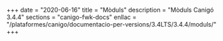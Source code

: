 +++
date        = "2020-06-16"
title       = "Mòduls"
description = "Mòduls Canigó 3.4.4"
sections    = "canigo-fwk-docs"
enllac		= "/plataformes/canigo/documentacio-per-versions/3.4LTS/3.4.4/moduls/"
+++